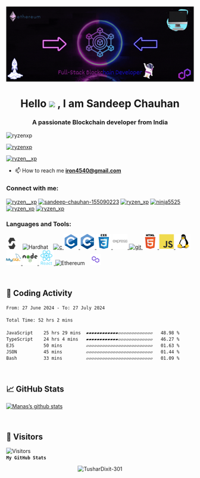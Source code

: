 ![MasterHead](https://github.com/TusharDixit-301/TusharDixit-301/blob/main/assests/Black%20Neon%20Modern%20Gaming%20Twitch%20Banner.gif)

<h1 align = center> <b>Hello</b>  <img src = "https://raw.githubusercontent.com/MartinHeinz/MartinHeinz/master/wave.gif" width = 50px> , I am  Sandeep Chauhan</a> </h1>


<h3 align="center">A passionate Blockchain developer from India</h3>

<p align="left"> <img src="https://komarev.com/ghpvc/?username=ryzenxp&label=Profile%20views&color=0e75b6&style=flat" alt="ryzenxp" /> </p>

<p align="left"> <a href="https://github.com/ryo-ma/github-profile-trophy"><img src="https://github-profile-trophy.vercel.app/?username=ryzenxp" alt="ryzenxp" /></a> </p>

<p align="left"> <a href="https://twitter.com/ryzen__xp" target="blank"><img src="https://img.shields.io/twitter/follow/ryzen__xp?logo=twitter&style=for-the-badge" alt="ryzen__xp" /></a> </p>

- 📫 How to reach me **iron4540@gmail.com**

<h3 align="left">Connect with me:</h3>
<p align="left">
<a href="https://twitter.com/ryzen__xp" target="blank"><img align="center" src="https://raw.githubusercontent.com/rahuldkjain/github-profile-readme-generator/master/src/images/icons/Social/twitter.svg" alt="ryzen__xp" height="30" width="40" /></a>
<a href="https://linkedin.com/in/sandeep-chauhan-155090223" target="blank"><img align="center" src="https://raw.githubusercontent.com/rahuldkjain/github-profile-readme-generator/master/src/images/icons/Social/linked-in-alt.svg" alt="sandeep-chauhan-155090223" height="30" width="40" /></a>
<a href="https://instagram.com/ryzen_xp" target="blank"><img align="center" src="https://raw.githubusercontent.com/rahuldkjain/github-profile-readme-generator/master/src/images/icons/Social/instagram.svg" alt="ryzen_xp" height="30" width="40" /></a>
<a href="https://www.codechef.com/users/ninja5525" target="blank"><img align="center" src="https://cdn.jsdelivr.net/npm/simple-icons@3.1.0/icons/codechef.svg" alt="ninja5525" height="30" width="40" /></a>
<a href="https://codeforces.com/profile/ryzen_xp" target="blank"><img align="center" src="https://raw.githubusercontent.com/rahuldkjain/github-profile-readme-generator/master/src/images/icons/Social/codeforces.svg" alt="ryzen_xp" height="30" width="40" /></a>
<a href="https://www.leetcode.com/ryzen_xp" target="blank"><img align="center" src="https://raw.githubusercontent.com/rahuldkjain/github-profile-readme-generator/master/src/images/icons/Social/leet-code.svg" alt="ryzen_xp" height="30" width="40" /></a>
</p>

<h3 align="left">Languages and Tools:</h3>
<p align="left"> 
 <a> <img alt="Solidity" width="30px" style="padding-right:10px;" src="https://github.com/devicons/devicon/blob/v2.15.1/icons/solidity/solidity-plain.svg"/> </a>
  <a> <img alt="Hardhat" width="30px" style="padding-right:10px;" src="https://seeklogo.com/images/H/hardhat-logo-888739EBB4-seeklogo.com.png"/> </a>
<a href="https://web3js.org/" target="_blank" rel="noreferrer"> <img src="https://pin.it/5iYZArtAb" alt="c" width="40" height="40"/> </a>
<a href="https://www.cprogramming.com/" target="_blank" rel="noreferrer"> <img src="https://raw.githubusercontent.com/devicons/devicon/master/icons/c/c-original.svg" alt="c" width="40" height="40"/> </a> <a href="https://www.w3schools.com/cpp/" target="_blank" rel="noreferrer"> <img src="https://raw.githubusercontent.com/devicons/devicon/master/icons/cplusplus/cplusplus-original.svg" alt="cplusplus" width="40" height="40"/> </a> <a href="https://www.w3schools.com/css/" target="_blank" rel="noreferrer"> <img src="https://raw.githubusercontent.com/devicons/devicon/master/icons/css3/css3-original-wordmark.svg" alt="css3" width="40" height="40"/> </a> <a href="https://expressjs.com" target="_blank" rel="noreferrer"> <img src="https://raw.githubusercontent.com/devicons/devicon/master/icons/express/express-original-wordmark.svg" alt="express" width="40" height="40"/> </a> <a href="https://git-scm.com/" target="_blank" rel="noreferrer"> <img src="https://www.vectorlogo.zone/logos/git-scm/git-scm-icon.svg" alt="git" width="40" height="40"/> </a> <a href="https://www.w3.org/html/" target="_blank" rel="noreferrer"> <img src="https://raw.githubusercontent.com/devicons/devicon/master/icons/html5/html5-original-wordmark.svg" alt="html5" width="40" height="40"/> </a> <a href="https://developer.mozilla.org/en-US/docs/Web/JavaScript" target="_blank" rel="noreferrer"> <img src="https://raw.githubusercontent.com/devicons/devicon/master/icons/javascript/javascript-original.svg" alt="javascript" width="40" height="40"/> </a> <a href="https://www.linux.org/" target="_blank" rel="noreferrer"> <img src="https://raw.githubusercontent.com/devicons/devicon/master/icons/linux/linux-original.svg" alt="linux" width="40" height="40"/> </a> <a href="https://www.mysql.com/" target="_blank" rel="noreferrer"> <img src="https://raw.githubusercontent.com/devicons/devicon/master/icons/mysql/mysql-original-wordmark.svg" alt="mysql" width="40" height="40"/> </a> <a href="https://nodejs.org" target="_blank" rel="noreferrer"> <img src="https://raw.githubusercontent.com/devicons/devicon/master/icons/nodejs/nodejs-original-wordmark.svg" alt="nodejs" width="40" height="40"/> </a> <a href="https://reactjs.org/" target="_blank" rel="noreferrer"> <img src="https://raw.githubusercontent.com/devicons/devicon/master/icons/react/react-original-wordmark.svg" alt="react" width="40" height="40"/> </a> 
 <a> <img alt="Ethereum" width="30px" style="padding-right:10px;" src="https://cdn.iconscout.com/icon/free/png-512/free-ethereum-10-645903.png?f=avif&w=256"/> </a>
  <a> <img alt="Polygon" width="30px" style="padding-right:10px;" src="https://github.com/devicons/devicon/blob/v2.15.1/icons/polygon/polygon-original.svg"/> </a></p>

<br>

## 📜 Coding Activity
<!--START_SECTION:waka-->

```txt
From: 27 June 2024 - To: 27 July 2024

Total Time: 52 hrs 2 mins

JavaScript    25 hrs 29 mins  ▰▰▰▰▰▰▰▰▰▰▰▰▱▱▱▱▱▱▱▱▱▱▱▱▱   48.98 %
TypeScript    24 hrs 4 mins   ▰▰▰▰▰▰▰▰▰▰▰▰▱▱▱▱▱▱▱▱▱▱▱▱▱   46.27 %
EJS           50 mins         ▱▱▱▱▱▱▱▱▱▱▱▱▱▱▱▱▱▱▱▱▱▱▱▱▱   01.63 %
JSON          45 mins         ▱▱▱▱▱▱▱▱▱▱▱▱▱▱▱▱▱▱▱▱▱▱▱▱▱   01.44 %
Bash          33 mins         ▱▱▱▱▱▱▱▱▱▱▱▱▱▱▱▱▱▱▱▱▱▱▱▱▱   01.09 %
```

<!--END_SECTION:waka-->

<br>

## 📈 GitHub Stats 
[![Manas’s github stats](https://github-readme-stats.vercel.app/api?username=importlogic&show_icons=true&theme=dark&count_private=true)](https://github.com/importlogic)

<br>

## 👀 Visitors
<!-- ![Visitors](https://profile-counter.glitch.me/importlogic/count.svg) -->
![Visitors](https://moe-counter.glitch.me/get/@importlogic?theme=rule34)
<br/>
**`My GitHub Stats`** </h2>

<!--<div align=center ><img  src="https://github-readme-stats.vercel.app/api?username=TusharDixit-301&show_icons=true&locale=en&theme=chartreuse-dark" alt="TusharDixit-301" /> </div> -->

<div align=center><img  src="https://github-readme-streak-stats.herokuapp.com/?user=TusharDixit-301&theme=chartreuse-dark" alt="TusharDixit-301" />
</div>
<!-- <div align=center><img src="https://github.com/TusharDixit-301/TusharDixit-301/blob/main/assests/giphy.gif" ></div> -->

<h2 align = center > 
